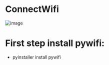 # ConnectWifi
![image](https://github.com/DevMind89/ConnectWifi/assets/30567851/4dc90a22-97b9-4a0b-94d4-4e3b1aa14cf8)


# First step install pywifi:
- pyinstaller install pywifi
